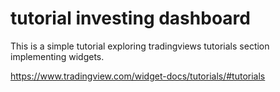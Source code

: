 # tutorial investing dashboard

This is a simple tutorial exploring tradingviews tutorials section implementing widgets. 

https://www.tradingview.com/widget-docs/tutorials/#tutorials 

